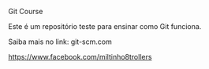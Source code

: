 Git Course

Este é um repositório teste para ensinar como Git funciona.

Saiba mais no link: git-scm.com

https://www.facebook.com/miltinho8trollers
